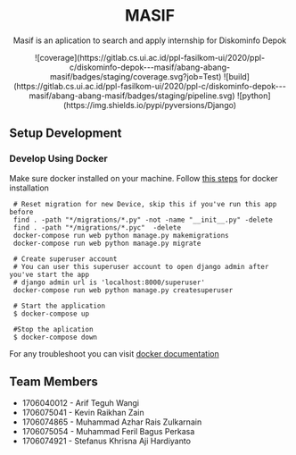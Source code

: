 <div align="center">
	<h1>MASIF</h1>
	<p>Masif is an aplication to search and apply internship for Diskominfo Depok</p>
</div>

<div align="center">
![coverage](https://gitlab.cs.ui.ac.id/ppl-fasilkom-ui/2020/ppl-c/diskominfo-depok---masif/abang-abang-masif/badges/staging/coverage.svg?job=Test)
![build](https://gitlab.cs.ui.ac.id/ppl-fasilkom-ui/2020/ppl-c/diskominfo-depok---masif/abang-abang-masif/badges/staging/pipeline.svg)
![python](https://img.shields.io/pypi/pyversions/Django)
</div>

## Setup Development

### Develop Using Docker

Make sure docker installed on your machine. Follow [this steps](https://docs.docker.com/install/) 
for docker installation
   
  ```shell
   # Reset migration for new Device, skip this if you've run this app before
   find . -path "*/migrations/*.py" -not -name "__init__.py" -delete
   find . -path "*/migrations/*.pyc"  -delete
   docker-compose run web python manage.py makemigrations
   docker-compose run web python manage.py migrate
   
   # Create superuser account
   # You can user this superuser account to open django admin after you've start the app
   # django admin url is 'localhost:8000/superuser'
   docker-compose run web python manage.py createsuperuser
   
   # Start the application
   $ docker-compose up
   
   #Stop the aplication
   $ docker-compose down
   ```

For any troubleshoot you can visit [docker documentation](https://docs.docker.com/)


## Team Members
* 1706040012 - Arif Teguh Wangi
* 1706075041 - Kevin Raikhan Zain
* 1706074865 - Muhammad Azhar Rais Zulkarnain
* 1706075054 - Muhammad Feril Bagus Perkasa
* 1706074921 - Stefanus Khrisna Aji Hardiyanto